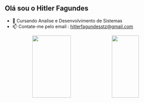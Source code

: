 ## Olá sou o Hitler Fagundes

- 🔭 Cursando Analise e Desenvolvimento de Sistemas
- 📫 Contate-me pelo email : hitlerfagundesstz@gmail.com


<div align="center">  
  <img width="49%" height="195px" src="https://github-readme-stats.vercel.app/api?username=HFagundes&show_icons=true&count_private=true&hide_border=true&title_color=8A2BE2&icon_color=8A2BE2&text_color=00bfff&bg_color=0d1117"/>
  <img width="41%" height="195px" src="https://github-readme-stats.vercel.app/api/top-langs/?username=HFagundes&layout=compact&hide_border=true&title_color=8A2BE2&text_color=00bfff&bg_color=0d1117" />
</div>

